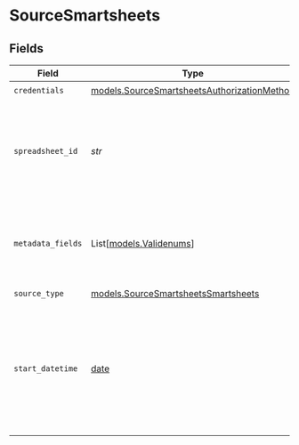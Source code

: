 # SourceSmartsheets


## Fields

| Field                                                                                                                              | Type                                                                                                                               | Required                                                                                                                           | Description                                                                                                                        | Example                                                                                                                            |
| ---------------------------------------------------------------------------------------------------------------------------------- | ---------------------------------------------------------------------------------------------------------------------------------- | ---------------------------------------------------------------------------------------------------------------------------------- | ---------------------------------------------------------------------------------------------------------------------------------- | ---------------------------------------------------------------------------------------------------------------------------------- |
| `credentials`                                                                                                                      | [models.SourceSmartsheetsAuthorizationMethod](../models/sourcesmartsheetsauthorizationmethod.md)                                   | :heavy_check_mark:                                                                                                                 | N/A                                                                                                                                |                                                                                                                                    |
| `spreadsheet_id`                                                                                                                   | *str*                                                                                                                              | :heavy_check_mark:                                                                                                                 | The spreadsheet ID. Find it by opening the spreadsheet then navigating to File > Properties                                        |                                                                                                                                    |
| `metadata_fields`                                                                                                                  | List[[models.Validenums](../models/validenums.md)]                                                                                 | :heavy_minus_sign:                                                                                                                 | A List of available columns which metadata can be pulled from.                                                                     |                                                                                                                                    |
| `source_type`                                                                                                                      | [models.SourceSmartsheetsSmartsheets](../models/sourcesmartsheetssmartsheets.md)                                                   | :heavy_check_mark:                                                                                                                 | N/A                                                                                                                                |                                                                                                                                    |
| `start_datetime`                                                                                                                   | [date](https://docs.python.org/3/library/datetime.html#date-objects)                                                               | :heavy_minus_sign:                                                                                                                 | Only rows modified after this date/time will be replicated. This should be an ISO 8601 string, for instance: `2000-01-01T13:00:00` | 2000-01-01T13:00:00                                                                                                                |